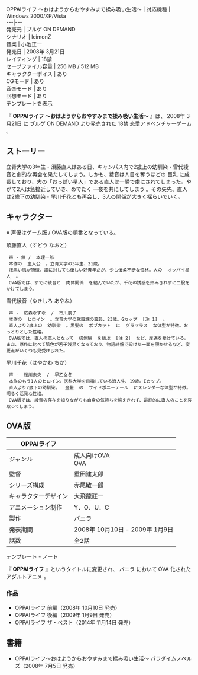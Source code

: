 OPPAIライフ 〜おはようからおやすみまで揉み吸い生活〜  |  対応機種  |  Windows 2000/XP/Vista   
---|---  
発売元  |  ブルゲ ON DEMAND   
シナリオ  |  leimonZ   
音楽  |  小池正一   
発売日  |  2008年  3月21日   
レイティング  |  18禁   
セーブファイル容量  |  256 MB / 512 MB   
キャラクターボイス  |  あり   
CGモード  |  あり   
音楽モード  |  あり   
回想モード  |  あり   
テンプレートを表示  
  
『 **OPPAIライフ ～おはようからおやすみまで揉み吸い生活～** 』は、  2008年  3月21日  に  ブルゲ ON DEMAND
より発売された  18禁  恋愛アドベンチャーゲーム    。

##  ストーリー  

立青大学の3年生・須藤直人はある日、キャンパス内で2歳上の幼馴染・雪代綾音と劇的な再会を果たしてしまう。しかも、綾音は人目を奪うほどの  巨乳
に成長しており、大の「おっぱい星人」である直人は一瞬で虜にされてしまった。やがて2人は急接近していき、めでたく  一夜を共にしてしまう
。その矢先、直人は2歳下の幼馴染・早川千花とも再会し、3人の関係が大きく揺らいでいく。

##  キャラクター  

※ 声優はゲーム版 / OVA版の順番となっている。

須藤直人（すどう なおと）

     声 - 無 /  本理一郎 
     本作の  主人公  。立青大学の3年生、21歳。 
     浅黒い肌が特徴。誰に対しても優しい好青年だが、少し優柔不断な性格。大の  オッパイ星人  。 
     OVA版では、すでに綾音と  肉体関係  を結んでいたが、千花の誘惑を拒みきれずに二股をかけてしまう。 
雪代綾音（ゆきしろ あやね）

     声 -  広森なずな  /  市川朋子 
     本作の  ヒロイン  。立青大学の就職課の職員、23歳。Gカップ  [注 1]  。 
     直人より2歳上の  幼馴染  。黒髪の  ボブカット  に  グラマラス  な体型が特徴。おっとりとした性格。 
     OVA版では、直人の恋人となって  初体験  を結ぶ  [注 2]  など、厚遇を受けている。また、原作に比べて肌色が若干浅黒くなっており、物語終盤で砕けた一面を覗かせるなど、変更点がいくつも見受けられた。 
早川千花（はやかわ ちか）

     声 -  桜川未央  /  早乙女冬 
     本作のもう1人のヒロイン。医科大学を目指している浪人生、19歳。Eカップ。 
     直人より2歳下の幼馴染。  金髪  の  サイドポニーテール  にスレンダーな体型が特徴。明るく活発な性格。 
     OVA版では、綾音の存在を知りながらも自身の気持ちを抑えきれず、最終的に直人のことを寝取ってしまう。 

##  OVA版  

|  OPPAIライフ  ||
|---|---|
|ジャンル  |  成人向けOVA   <br>OVA  |
|監督  |  重田建太郎   |
|シリーズ構成  |  赤尾敏一郎   |
|キャラクターデザイン  |  大飛龍狂一   |
|アニメーション制作  |  Y．O．U．C   |
|製作  |  バニラ   |
|発表期間  |  2008年  10月10日  \- 2009年  1月9日   |
|話数  |  全2話   |
テンプレート  \-  ノート  
  
『 **OPPAIライフ** 』というタイトルに変更され、  バニラ  において  OVA  化された  アダルトアニメ  。

###  作品  

  * OPPAIライフ 前編（2008年  10月10日  発売） 
  * OPPAIライフ 後編（2009年  1月9日  発売） 
  * OPPAIライフ ザ・ベスト（2014年  11月14日  発売） 

##  書籍  

  * OPPAIライフ～おはようからおやすみまで揉み吸い生活～ パラダイムノベルズ（2008年  7月5日  発売） 

